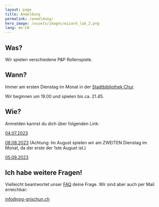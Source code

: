```yaml
---
layout: page
title: Anmeldung
permalink: /anmeldung/
hero_image: /assets/images/wizard_lab_2.png
lang: de-CH
---
```


## Was?

Wir spielen verschiedene P&P Rollenspiele.

## Wann?

Immer am ersten Dienstag im Monat in der [Stadtbibliothek Chur](https://www.bibliochur.ch/).

Wir beginnen um 19.00 und spielen bis ca. 21.45.

## Wie?

Anmelden kannst du dich über folgenden Link:

[04.07.2023](closed.md)

[08.08.2023](https://forms.gle/F7VnZkEUqekE3YF28) (Achtung: Im August spielen wir am ZWEITEN Dienstag im Monat, da der erste der 1ste August ist.)

[05.09.2023](https://forms.gle/iPwW8koyGJnHsZ8G9)

## Ich habe weitere Fragen!

Vielleicht beantwortet unser [FAQ](faq.md) deine Frage. Wir sind aber auch per Mail erreichbar:

<info@rpg-grischun.ch>
